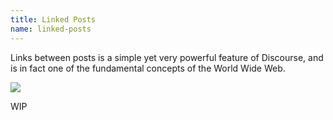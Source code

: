 ```yaml
---
title: Linked Posts
name: linked-posts
---
```


Links between posts is a simple yet very powerful feature of Discourse, and is in fact one of the fundamental concepts of the World Wide Web.

<img src="http://www.discourse.org/images/screenshot-links.jpg" />

WIP
